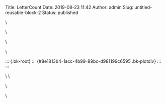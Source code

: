 Title: LetterCount
Date: 2019-08-23 11:42
Author: admin
Slug: untitled-reusable-block-2
Status: published

<p>
<!-- wp:html -->\

\

\

\
</p>

::: {.bk-root}
::: {#8e1813b4-1acc-4b99-89bc-d981199c6595 .bk-plotdiv}
:::
:::

<p>
<script type="application/json" id="73752ed4-fbfe-44be-807a-de7b5b0557a3"><br />
          {"73b0459f-e2b7-4a05-90f5-bbcad7202eb2":{"roots":{"references":[{"attributes":{},"id":"29935170-108a-4964-bb87-cb87fd1b2db4","type":"SaveTool"},{"attributes":{"grid_line_color":{"value":null},"plot":{"id":"27812207-f3c0-4798-a74b-b2613835ff63","subtype":"Figure","type":"Plot"},"ticker":{"id":"23753f85-0723-4cec-b333-548833f2f524","type":"CategoricalTicker"}},"id":"eef709ab-2da4-4c8f-b044-a0b534a137eb","type":"Grid"},{"attributes":{},"id":"cdca0fb6-04fe-4f41-9358-82a3eb6ed5d5","type":"PanTool"},{"attributes":{},"id":"55e034c1-08f4-481d-bc8a-60378fb383d0","type":"UnionRenderers"},{"attributes":{"bottom_units":"screen","fill_alpha":{"value":0.5},"fill_color":{"value":"lightgrey"},"left_units":"screen","level":"overlay","line_alpha":{"value":1.0},"line_color":{"value":"black"},"line_dash":[4,4],"line_width":{"value":2},"plot":null,"render_mode":"css","right_units":"screen","top_units":"screen"},"id":"78eacd1e-2a0b-4daa-a658-935d58b38dbc","type":"BoxAnnotation"},{"attributes":{},"id":"d3afc276-cf99-4b82-b1cf-fb713e19d58e","type":"CategoricalScale"},{"attributes":{},"id":"5f418d38-62b3-4f74-b266-89a000064992","type":"BasicTickFormatter"},{"attributes":{"callback":null,"factors":["A","B","C","D","E","F","G","H","I","J","K","L","M","N","O","P","Q","R","S","T","U","V","W","X","Y","Z"]},"id":"745bcbe2-ddb2-4e22-9ee8-dd7349a203cc","type":"FactorRange"},{"attributes":{},"id":"1ec3600e-b5b9-46ba-9f76-ba1b435bd140","type":"ResetTool"},{"attributes":{"callback":null,"factors":["A","B","C","D","E","F","G","H","I","J","K","L","M","N","O","P","Q","R","S","T","U","V","W","X","Y","Z"]},"id":"27407847-e1db-4850-9c75-9108b84e9dd5","type":"FactorRange"},{"attributes":{},"id":"044e7fda-38a2-471d-a835-a365a9bb6e2b","type":"HelpTool"},{"attributes":{"active_drag":"auto","active_inspect":"auto","active_scroll":"auto","active_tap":"auto","tools":[{"id":"f258ac42-17bb-44a4-8619-ef38ef8aeb80","type":"PanTool"},{"id":"f5469f9a-381c-40ae-8f88-40263d955a34","type":"WheelZoomTool"},{"id":"565f3dc0-817e-4c56-8817-4f3f77fb1d6a","type":"BoxZoomTool"},{"id":"6bba88dd-d5d7-41cb-b503-6f8e51dcda68","type":"SaveTool"},{"id":"1ec3600e-b5b9-46ba-9f76-ba1b435bd140","type":"ResetTool"},{"id":"e7a154ea-6923-4600-afb1-8936cd9fd3a4","type":"HelpTool"},{"id":"ffc1b6f9-b862-4f95-a74a-739131a02a18","type":"HoverTool"}]},"id":"a72accc9-811d-4c9d-b9ee-e5a619ab1e39","type":"Toolbar"},{"attributes":{"callback":null,"data":{"top":[10,1,0,1,4,1,6,3,5,0,4,2,3,6,6,3,0,5,2,4,4,1,3,0,1,0],"x":["A","B","C","D","E","F","G","H","I","J","K","L","M","N","O","P","Q","R","S","T","U","V","W","X","Y","Z"]},"selected":{"id":"4a950782-bf0f-4f20-996c-7b0255db16bb","type":"Selection"},"selection_policy":{"id":"44bf1225-e44e-4b43-b6dc-b26ccb21063b","type":"UnionRenderers"}},"id":"444923e5-2037-4332-8570-9bc3a70380df","type":"ColumnDataSource"},{"attributes":{},"id":"19757f5e-7f69-4adb-ade6-ea785e548dd3","type":"BasicTicker"},{"attributes":{"data_source":{"id":"14d2286f-e47b-4e25-a596-a6804e90b1dc","type":"ColumnDataSource"},"glyph":{"id":"bf24ee32-7ab1-45ba-960f-e15eff7176e6","type":"VBar"},"hover_glyph":null,"muted_glyph":null,"nonselection_glyph":{"id":"92953010-1c46-4087-aca4-0a1bfd425381","type":"VBar"},"selection_glyph":null,"view":{"id":"92b4afd0-1401-420e-a8f2-1f61d6faea8b","type":"CDSView"}},"id":"b48ef1a0-0885-4a69-a7eb-cfdae1d48f49","type":"GlyphRenderer"},{"attributes":{"formatter":{"id":"ab9338e2-a827-4cfe-be8a-a64e798329ae","type":"CategoricalTickFormatter"},"plot":{"id":"27812207-f3c0-4798-a74b-b2613835ff63","subtype":"Figure","type":"Plot"},"ticker":{"id":"23753f85-0723-4cec-b333-548833f2f524","type":"CategoricalTicker"}},"id":"d94a9469-06e7-47cc-86b8-4352808192b9","type":"CategoricalAxis"},{"attributes":{"fill_alpha":{"value":0.1},"fill_color":{"value":"#1f77b4"},"line_alpha":{"value":0.1},"line_color":{"value":"#1f77b4"},"top":{"field":"Count"},"width":{"value":0.9},"x":{"field":"index"}},"id":"92953010-1c46-4087-aca4-0a1bfd425381","type":"VBar"},{"attributes":{},"id":"65857b78-9f89-4432-a7ea-8b8d36d3c7ed","type":"BasicTickFormatter"},{"attributes":{"dimension":1,"plot":{"id":"27812207-f3c0-4798-a74b-b2613835ff63","subtype":"Figure","type":"Plot"},"ticker":{"id":"99db28db-545d-4ece-908f-d6620c0afd0e","type":"BasicTicker"}},"id":"3d8e860e-4db2-4deb-850d-16d0575627de","type":"Grid"},{"attributes":{"fill_alpha":{"value":0.1},"fill_color":{"value":"#1f77b4"},"line_alpha":{"value":0.1},"line_color":{"value":"#1f77b4"},"top":{"field":"top"},"width":{"value":0.9},"x":{"field":"x"}},"id":"86223091-eed7-4fce-bbe6-beb74f1b75f1","type":"VBar"},{"attributes":{"plot":null,"text":"Letter Counts"},"id":"65841ae8-b846-4ca4-b5c8-4ac2bf22829e","type":"Title"},{"attributes":{},"id":"f6c38e28-7950-43f0-8015-c728b1aa4254","type":"CategoricalScale"},{"attributes":{},"id":"bb5b260d-ab83-414d-8c39-c93aaffb49cb","type":"BasicTickFormatter"},{"attributes":{"callback":null,"start":0},"id":"9c77872f-9e44-41c7-ba33-ffbf0330b0dd","type":"DataRange1d"},{"attributes":{},"id":"44bf1225-e44e-4b43-b6dc-b26ccb21063b","type":"UnionRenderers"},{"attributes":{"overlay":{"id":"526d04e7-eeda-4422-afcf-82932e56feb4","type":"BoxAnnotation"}},"id":"f3def2df-3bde-4fdb-a689-549fe4ba5c29","type":"BoxZoomTool"},{"attributes":{"active_drag":"auto","active_inspect":"auto","active_scroll":"auto","active_tap":"auto"},"id":"2d532231-9d58-448c-8849-585e28682b0a","type":"Toolbar"},{"attributes":{},"id":"85be1581-ca22-468e-9c90-0c3687bb0251","type":"Selection"},{"attributes":{},"id":"cc7e7239-a125-49a8-bad1-addd18783077","type":"LinearScale"},{"attributes":{"below":[{"id":"a55a3784-ef78-4c71-9826-930aac658467","type":"CategoricalAxis"}],"left":[{"id":"47c4e9be-8076-4504-b180-57f82733a2d1","type":"LinearAxis"}],"plot_height":250,"renderers":[{"id":"a55a3784-ef78-4c71-9826-930aac658467","type":"CategoricalAxis"},{"id":"110405de-1b0b-47b9-a443-ad5fd54e5929","type":"Grid"},{"id":"47c4e9be-8076-4504-b180-57f82733a2d1","type":"LinearAxis"},{"id":"d13aa0a1-f514-4db8-a8ac-76c335595b46","type":"Grid"},{"id":"78eacd1e-2a0b-4daa-a658-935d58b38dbc","type":"BoxAnnotation"},{"id":"0744c1a3-ad4d-40a8-b1bb-a152b432664d","type":"GlyphRenderer"}],"title":{"id":"3d28fa86-9500-4516-91ce-db1ffa76f02f","type":"Title"},"toolbar":{"id":"a72accc9-811d-4c9d-b9ee-e5a619ab1e39","type":"Toolbar"},"toolbar_location":null,"x_range":{"id":"0d347938-d15e-4176-a588-97cb7a826d50","type":"FactorRange"},"x_scale":{"id":"d3afc276-cf99-4b82-b1cf-fb713e19d58e","type":"CategoricalScale"},"y_range":{"id":"9c77872f-9e44-41c7-ba33-ffbf0330b0dd","type":"DataRange1d"},"y_scale":{"id":"835cb8b0-5983-432d-8d7b-783fadd6dee7","type":"LinearScale"}},"id":"bbf7ded8-17a7-456f-a437-3d2e309a8652","subtype":"Figure","type":"Plot"},{"attributes":{},"id":"7cf71453-a726-48c3-8ef9-16d8743a3825","type":"UnionRenderers"},{"attributes":{},"id":"ab9338e2-a827-4cfe-be8a-a64e798329ae","type":"CategoricalTickFormatter"},{"attributes":{"formatter":{"id":"638191f8-dfa2-44f7-8587-e7bcc6c379fc","type":"CategoricalTickFormatter"},"plot":{"id":"bbf7ded8-17a7-456f-a437-3d2e309a8652","subtype":"Figure","type":"Plot"},"ticker":{"id":"28f714cc-9f59-4798-9f38-721d01017bdf","type":"CategoricalTicker"}},"id":"a55a3784-ef78-4c71-9826-930aac658467","type":"CategoricalAxis"},{"attributes":{"callback":null,"data":{"top":[10,1,0,1,4,1,6,3,5,0,4,2,3,6,6,3,0,5,2,4,4,1,3,0,1,0],"x":["A","B","C","D","E","F","G","H","I","J","K","L","M","N","O","P","Q","R","S","T","U","V","W","X","Y","Z"]},"selected":{"id":"85be1581-ca22-468e-9c90-0c3687bb0251","type":"Selection"},"selection_policy":{"id":"7cf71453-a726-48c3-8ef9-16d8743a3825","type":"UnionRenderers"}},"id":"f02a5350-4f96-4528-8a3f-420596077214","type":"ColumnDataSource"},{"attributes":{},"id":"69419fd7-cb77-4f6a-85ba-c38e6b7cd09d","type":"CategoricalScale"},{"attributes":{"callback":null,"renderers":"auto","tooltips":[["Word","@Word"]]},"id":"826f3b34-6bdf-4455-8e68-736a64253629","type":"HoverTool"},{"attributes":{},"id":"5a776903-61b6-409e-bbdf-3369586270c3","type":"Selection"},{"attributes":{"callback":null,"factors":["A","B","C","D","E","F","G","H","I","J","K","L","M","N","O","P","Q","R","S","T","U","V","W","X","Y","Z"]},"id":"0d347938-d15e-4176-a588-97cb7a826d50","type":"FactorRange"},{"attributes":{"grid_line_color":{"value":null},"plot":{"id":"b15004a8-5bc0-4838-abf8-c0055d1490bf","subtype":"Figure","type":"Plot"},"ticker":{"id":"2a642c48-8379-4e83-88ac-62a734f04092","type":"CategoricalTicker"}},"id":"f42ebc66-8a8d-41c5-bea4-a290a1681294","type":"Grid"},{"attributes":{"below":[{"id":"f0ed13a6-15e3-4b1f-88a1-bc0418de9c67","type":"CategoricalAxis"}],"left":[{"id":"e74b23ce-f457-4921-b3c1-814639293b20","type":"LinearAxis"}],"plot_height":250,"renderers":[{"id":"f0ed13a6-15e3-4b1f-88a1-bc0418de9c67","type":"CategoricalAxis"},{"id":"f42ebc66-8a8d-41c5-bea4-a290a1681294","type":"Grid"},{"id":"e74b23ce-f457-4921-b3c1-814639293b20","type":"LinearAxis"},{"id":"03518864-c262-4167-89f9-16b7fdd25d7b","type":"Grid"},{"id":"8346db2c-6086-4d83-bc4f-f2f7c26b135f","type":"GlyphRenderer"}],"title":{"id":"65841ae8-b846-4ca4-b5c8-4ac2bf22829e","type":"Title"},"toolbar":{"id":"2d532231-9d58-448c-8849-585e28682b0a","type":"Toolbar"},"toolbar_location":null,"x_range":{"id":"27407847-e1db-4850-9c75-9108b84e9dd5","type":"FactorRange"},"x_scale":{"id":"f6c38e28-7950-43f0-8015-c728b1aa4254","type":"CategoricalScale"},"y_range":{"id":"4d9623e0-0c60-4d48-806c-d3cfd07115f6","type":"DataRange1d"},"y_scale":{"id":"cc7e7239-a125-49a8-bad1-addd18783077","type":"LinearScale"}},"id":"b15004a8-5bc0-4838-abf8-c0055d1490bf","subtype":"Figure","type":"Plot"},{"attributes":{},"id":"28f714cc-9f59-4798-9f38-721d01017bdf","type":"CategoricalTicker"},{"attributes":{},"id":"835cb8b0-5983-432d-8d7b-783fadd6dee7","type":"LinearScale"},{"attributes":{"source":{"id":"14d2286f-e47b-4e25-a596-a6804e90b1dc","type":"ColumnDataSource"}},"id":"92b4afd0-1401-420e-a8f2-1f61d6faea8b","type":"CDSView"},{"attributes":{"formatter":{"id":"cbfc0fa6-0e1c-4b58-8a6a-ad36e65d8d13","type":"CategoricalTickFormatter"},"plot":{"id":"b15004a8-5bc0-4838-abf8-c0055d1490bf","subtype":"Figure","type":"Plot"},"ticker":{"id":"2a642c48-8379-4e83-88ac-62a734f04092","type":"CategoricalTicker"}},"id":"f0ed13a6-15e3-4b1f-88a1-bc0418de9c67","type":"CategoricalAxis"},{"attributes":{"data_source":{"id":"444923e5-2037-4332-8570-9bc3a70380df","type":"ColumnDataSource"},"glyph":{"id":"b38ba18e-d206-4896-81e0-1d6b8ef37150","type":"VBar"},"hover_glyph":null,"muted_glyph":null,"nonselection_glyph":{"id":"86223091-eed7-4fce-bbe6-beb74f1b75f1","type":"VBar"},"selection_glyph":null,"view":{"id":"b673eb74-1278-449a-b46a-7e3983de8261","type":"CDSView"}},"id":"8346db2c-6086-4d83-bc4f-f2f7c26b135f","type":"GlyphRenderer"},{"attributes":{},"id":"9ed538a5-faf0-48f9-8e6c-c4ec883ea74d","type":"BasicTicker"},{"attributes":{"callback":null,"start":0},"id":"4d9623e0-0c60-4d48-806c-d3cfd07115f6","type":"DataRange1d"},{"attributes":{"source":{"id":"444923e5-2037-4332-8570-9bc3a70380df","type":"ColumnDataSource"}},"id":"b673eb74-1278-449a-b46a-7e3983de8261","type":"CDSView"},{"attributes":{},"id":"e7a154ea-6923-4600-afb1-8936cd9fd3a4","type":"HelpTool"},{"attributes":{"fill_alpha":{"value":0.1},"fill_color":{"value":"#1f77b4"},"line_alpha":{"value":0.1},"line_color":{"value":"#1f77b4"},"top":{"field":"top"},"width":{"value":0.9},"x":{"field":"x"}},"id":"da49dff4-9b46-42cf-958e-ce999b85a769","type":"VBar"},{"attributes":{"formatter":{"id":"65857b78-9f89-4432-a7ea-8b8d36d3c7ed","type":"BasicTickFormatter"},"plot":{"id":"27812207-f3c0-4798-a74b-b2613835ff63","subtype":"Figure","type":"Plot"},"ticker":{"id":"99db28db-545d-4ece-908f-d6620c0afd0e","type":"BasicTicker"}},"id":"7b80926a-de6b-4f48-bf42-7cc9a9250f93","type":"LinearAxis"},{"attributes":{"callback":null,"start":0},"id":"8dfed35f-5dd7-44bc-804d-3b655201ccf0","type":"DataRange1d"},{"attributes":{"fill_color":{"value":"#1f77b4"},"line_color":{"value":"#1f77b4"},"top":{"field":"top"},"width":{"value":0.9},"x":{"field":"x"}},"id":"a80c4e84-813c-4e0a-ad6c-d5d237d6ba21","type":"VBar"},{"attributes":{"fill_color":{"value":"#1f77b4"},"line_color":{"value":"#1f77b4"},"top":{"field":"Count"},"width":{"value":0.9},"x":{"field":"index"}},"id":"bf24ee32-7ab1-45ba-960f-e15eff7176e6","type":"VBar"},{"attributes":{"overlay":{"id":"78eacd1e-2a0b-4daa-a658-935d58b38dbc","type":"BoxAnnotation"}},"id":"565f3dc0-817e-4c56-8817-4f3f77fb1d6a","type":"BoxZoomTool"},{"attributes":{"plot":null,"text":"Letter Counts"},"id":"3d28fa86-9500-4516-91ce-db1ffa76f02f","type":"Title"},{"attributes":{"plot":null,"text":"Letter Counts"},"id":"6a0c24a6-b9dd-4f8c-848b-619629492a08","type":"Title"},{"attributes":{"fill_color":{"value":"#1f77b4"},"line_color":{"value":"#1f77b4"},"top":{"field":"top"},"width":{"value":0.9},"x":{"field":"x"}},"id":"b38ba18e-d206-4896-81e0-1d6b8ef37150","type":"VBar"},{"attributes":{"data_source":{"id":"f02a5350-4f96-4528-8a3f-420596077214","type":"ColumnDataSource"},"glyph":{"id":"a80c4e84-813c-4e0a-ad6c-d5d237d6ba21","type":"VBar"},"hover_glyph":null,"muted_glyph":null,"nonselection_glyph":{"id":"da49dff4-9b46-42cf-958e-ce999b85a769","type":"VBar"},"selection_glyph":null,"view":{"id":"c902427e-f345-4681-899d-cd0481e4352a","type":"CDSView"}},"id":"0744c1a3-ad4d-40a8-b1bb-a152b432664d","type":"GlyphRenderer"},{"attributes":{"below":[{"id":"d94a9469-06e7-47cc-86b8-4352808192b9","type":"CategoricalAxis"}],"left":[{"id":"7b80926a-de6b-4f48-bf42-7cc9a9250f93","type":"LinearAxis"}],"plot_height":250,"renderers":[{"id":"d94a9469-06e7-47cc-86b8-4352808192b9","type":"CategoricalAxis"},{"id":"eef709ab-2da4-4c8f-b044-a0b534a137eb","type":"Grid"},{"id":"7b80926a-de6b-4f48-bf42-7cc9a9250f93","type":"LinearAxis"},{"id":"3d8e860e-4db2-4deb-850d-16d0575627de","type":"Grid"},{"id":"526d04e7-eeda-4422-afcf-82932e56feb4","type":"BoxAnnotation"},{"id":"b48ef1a0-0885-4a69-a7eb-cfdae1d48f49","type":"GlyphRenderer"}],"title":{"id":"6a0c24a6-b9dd-4f8c-848b-619629492a08","type":"Title"},"toolbar":{"id":"e3765549-a91b-433f-8a48-0e5d2f6d56e2","type":"Toolbar"},"toolbar_location":null,"x_range":{"id":"745bcbe2-ddb2-4e22-9ee8-dd7349a203cc","type":"FactorRange"},"x_scale":{"id":"69419fd7-cb77-4f6a-85ba-c38e6b7cd09d","type":"CategoricalScale"},"y_range":{"id":"8dfed35f-5dd7-44bc-804d-3b655201ccf0","type":"DataRange1d"},"y_scale":{"id":"42142970-6d41-4790-a88e-6b0e38e02096","type":"LinearScale"}},"id":"27812207-f3c0-4798-a74b-b2613835ff63","subtype":"Figure","type":"Plot"},{"attributes":{},"id":"42142970-6d41-4790-a88e-6b0e38e02096","type":"LinearScale"},{"attributes":{"dimension":1,"plot":{"id":"bbf7ded8-17a7-456f-a437-3d2e309a8652","subtype":"Figure","type":"Plot"},"ticker":{"id":"19757f5e-7f69-4adb-ade6-ea785e548dd3","type":"BasicTicker"}},"id":"d13aa0a1-f514-4db8-a8ac-76c335595b46","type":"Grid"},{"attributes":{"source":{"id":"f02a5350-4f96-4528-8a3f-420596077214","type":"ColumnDataSource"}},"id":"c902427e-f345-4681-899d-cd0481e4352a","type":"CDSView"},{"attributes":{"grid_line_color":{"value":null},"plot":{"id":"bbf7ded8-17a7-456f-a437-3d2e309a8652","subtype":"Figure","type":"Plot"},"ticker":{"id":"28f714cc-9f59-4798-9f38-721d01017bdf","type":"CategoricalTicker"}},"id":"110405de-1b0b-47b9-a443-ad5fd54e5929","type":"Grid"},{"attributes":{"bottom_units":"screen","fill_alpha":{"value":0.5},"fill_color":{"value":"lightgrey"},"left_units":"screen","level":"overlay","line_alpha":{"value":1.0},"line_color":{"value":"black"},"line_dash":[4,4],"line_width":{"value":2},"plot":null,"render_mode":"css","right_units":"screen","top_units":"screen"},"id":"526d04e7-eeda-4422-afcf-82932e56feb4","type":"BoxAnnotation"},{"attributes":{},"id":"23753f85-0723-4cec-b333-548833f2f524","type":"CategoricalTicker"},{"attributes":{"active_drag":"auto","active_inspect":"auto","active_scroll":"auto","active_tap":"auto","tools":[{"id":"cdca0fb6-04fe-4f41-9358-82a3eb6ed5d5","type":"PanTool"},{"id":"70544e79-cabc-4791-9e14-48fecced38f9","type":"WheelZoomTool"},{"id":"f3def2df-3bde-4fdb-a689-549fe4ba5c29","type":"BoxZoomTool"},{"id":"29935170-108a-4964-bb87-cb87fd1b2db4","type":"SaveTool"},{"id":"294653a0-5b62-4f8f-ac45-ad6d6487c2fc","type":"ResetTool"},{"id":"044e7fda-38a2-471d-a835-a365a9bb6e2b","type":"HelpTool"},{"id":"826f3b34-6bdf-4455-8e68-736a64253629","type":"HoverTool"}]},"id":"e3765549-a91b-433f-8a48-0e5d2f6d56e2","type":"Toolbar"},{"attributes":{},"id":"f258ac42-17bb-44a4-8619-ef38ef8aeb80","type":"PanTool"},{"attributes":{},"id":"99db28db-545d-4ece-908f-d6620c0afd0e","type":"BasicTicker"},{"attributes":{},"id":"294653a0-5b62-4f8f-ac45-ad6d6487c2fc","type":"ResetTool"},{"attributes":{},"id":"cbfc0fa6-0e1c-4b58-8a6a-ad36e65d8d13","type":"CategoricalTickFormatter"},{"attributes":{},"id":"6bba88dd-d5d7-41cb-b503-6f8e51dcda68","type":"SaveTool"},{"attributes":{"callback":null,"data":{"Count":[10,1,0,1,4,1,6,3,5,0,4,2,3,6,6,3,0,5,2,4,4,1,3,0,1,0],"Word":["Aratiatia Lakes, Aratiatia Rapids","Kaik\u016bmera Bay","Ahuroa","Aratiatia Lakes, Aratiatia Rapids","Keteketerau","Kaipara Flats","Mangangarongaro: Mangangarongaro Stream","Whatiwhatihoe","Aratiatia Lakes, Aratiatia Rapids","Ahuroa","Pukek\u0101k\u0101riki","M\u0101k\u014dhine Valley","Mangangarongaro: Mangangarongaro Stream","Mangangarongaro: Mangangarongaro Stream","Mokoroa: Mokoroa Stream","Pukepiripiri","Ahuroa","Mangangarongaro: Mangangarongaro Stream","Aratiatia Lakes, Aratiatia Rapids","Aratiatia Lakes, Aratiatia Rapids","Motukauri: Motukauri Island","Awah\u014dhonu River","Waianiwaniwa","Ahuroa","Kaik\u016bmera Bay","Ahuroa"],"index":["A","B","C","D","E","F","G","H","I","J","K","L","M","N","O","P","Q","R","S","T","U","V","W","X","Y","Z"]},"selected":{"id":"5a776903-61b6-409e-bbdf-3369586270c3","type":"Selection"},"selection_policy":{"id":"55e034c1-08f4-481d-bc8a-60378fb383d0","type":"UnionRenderers"}},"id":"14d2286f-e47b-4e25-a596-a6804e90b1dc","type":"ColumnDataSource"},{"attributes":{"dimension":1,"plot":{"id":"b15004a8-5bc0-4838-abf8-c0055d1490bf","subtype":"Figure","type":"Plot"},"ticker":{"id":"9ed538a5-faf0-48f9-8e6c-c4ec883ea74d","type":"BasicTicker"}},"id":"03518864-c262-4167-89f9-16b7fdd25d7b","type":"Grid"},{"attributes":{"callback":null,"renderers":"auto","tooltips":[["Word","@Word"]]},"id":"ffc1b6f9-b862-4f95-a74a-739131a02a18","type":"HoverTool"},{"attributes":{},"id":"f5469f9a-381c-40ae-8f88-40263d955a34","type":"WheelZoomTool"},{"attributes":{"formatter":{"id":"5f418d38-62b3-4f74-b266-89a000064992","type":"BasicTickFormatter"},"plot":{"id":"bbf7ded8-17a7-456f-a437-3d2e309a8652","subtype":"Figure","type":"Plot"},"ticker":{"id":"19757f5e-7f69-4adb-ade6-ea785e548dd3","type":"BasicTicker"}},"id":"47c4e9be-8076-4504-b180-57f82733a2d1","type":"LinearAxis"},{"attributes":{},"id":"70544e79-cabc-4791-9e14-48fecced38f9","type":"WheelZoomTool"},{"attributes":{"formatter":{"id":"bb5b260d-ab83-414d-8c39-c93aaffb49cb","type":"BasicTickFormatter"},"plot":{"id":"b15004a8-5bc0-4838-abf8-c0055d1490bf","subtype":"Figure","type":"Plot"},"ticker":{"id":"9ed538a5-faf0-48f9-8e6c-c4ec883ea74d","type":"BasicTicker"}},"id":"e74b23ce-f457-4921-b3c1-814639293b20","type":"LinearAxis"},{"attributes":{},"id":"638191f8-dfa2-44f7-8587-e7bcc6c379fc","type":"CategoricalTickFormatter"},{"attributes":{},"id":"4a950782-bf0f-4f20-996c-7b0255db16bb","type":"Selection"},{"attributes":{},"id":"2a642c48-8379-4e83-88ac-62a734f04092","type":"CategoricalTicker"}],"root_ids":["b15004a8-5bc0-4838-abf8-c0055d1490bf","bbf7ded8-17a7-456f-a437-3d2e309a8652","27812207-f3c0-4798-a74b-b2613835ff63"]},"title":"Bokeh Application","version":"0.12.16"}}<br />
        </script>
\
<script type="text/javascript"><br />
          (function() {<br />
            var fn = function() {<br />
              Bokeh.safely(function() {<br />
                (function(root) {<br />
                  function embed_document(root) {</p>
<p>var docs_json = document.getElementById('73752ed4-fbfe-44be-807a-de7b5b0557a3').textContent;<br />
                  var render_items = [{"docid":"73b0459f-e2b7-4a05-90f5-bbcad7202eb2","elementid":"8e1813b4-1acc-4b99-89bc-d981199c6595","modelid":"27812207-f3c0-4798-a74b-b2613835ff63"}];<br />
                  root.Bokeh.embed.embed_items(docs_json, render_items);</p>
<p>}<br />
                  if (root.Bokeh !== undefined) {<br />
                    embed_document(root);<br />
                  } else {<br />
                    var attempts = 0;<br />
                    var timer = setInterval(function(root) {<br />
                      if (root.Bokeh !== undefined) {<br />
                        embed_document(root);<br />
                        clearInterval(timer);<br />
                      }<br />
                      attempts++;<br />
                      if (attempts > 100) {<br />
                        console.log("Bokeh: ERROR: Unable to run BokehJS code because BokehJS library is missing")<br />
                        clearInterval(timer);<br />
                      }<br />
                    }, 10, root)<br />
                  }<br />
                })(window);<br />
              });<br />
            };<br />
            if (document.readyState != "loading") fn();<br />
            else document.addEventListener("DOMContentLoaded", fn);<br />
          })();<br />
        </script>
\

\

\
<!-- /wp:html -->
</p>
